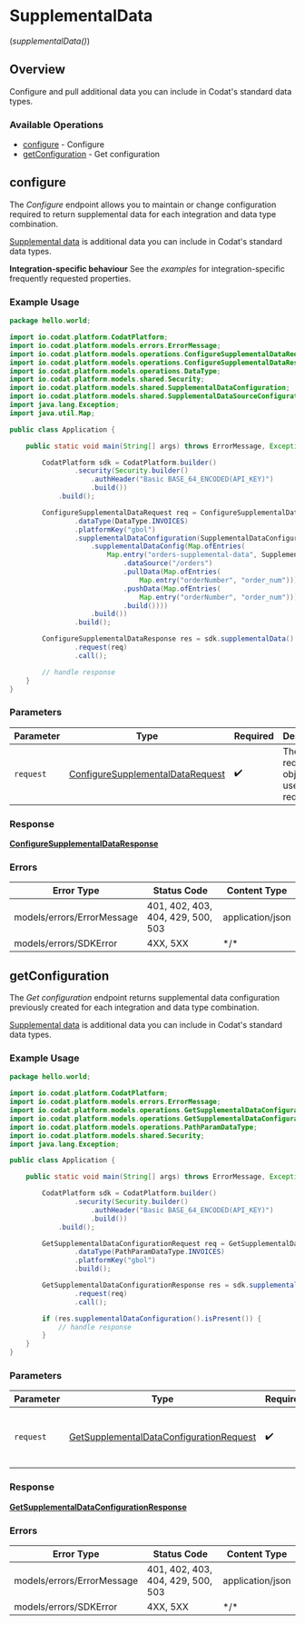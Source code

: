 # SupplementalData
(*supplementalData()*)

## Overview

Configure and pull additional data you can include in Codat's standard data types.

### Available Operations

* [configure](#configure) - Configure
* [getConfiguration](#getconfiguration) - Get configuration

## configure

The *Configure* endpoint allows you to maintain or change configuration required to return supplemental data for each integration and data type combination.

[Supplemental data](https://docs.codat.io/using-the-api/supplemental-data/overview) is additional data you can include in Codat's standard data types.

**Integration-specific behaviour**
See the *examples* for integration-specific frequently requested properties.

### Example Usage

```java
package hello.world;

import io.codat.platform.CodatPlatform;
import io.codat.platform.models.errors.ErrorMessage;
import io.codat.platform.models.operations.ConfigureSupplementalDataRequest;
import io.codat.platform.models.operations.ConfigureSupplementalDataResponse;
import io.codat.platform.models.operations.DataType;
import io.codat.platform.models.shared.Security;
import io.codat.platform.models.shared.SupplementalDataConfiguration;
import io.codat.platform.models.shared.SupplementalDataSourceConfiguration;
import java.lang.Exception;
import java.util.Map;

public class Application {

    public static void main(String[] args) throws ErrorMessage, Exception {

        CodatPlatform sdk = CodatPlatform.builder()
                .security(Security.builder()
                    .authHeader("Basic BASE_64_ENCODED(API_KEY)")
                    .build())
            .build();

        ConfigureSupplementalDataRequest req = ConfigureSupplementalDataRequest.builder()
                .dataType(DataType.INVOICES)
                .platformKey("gbol")
                .supplementalDataConfiguration(SupplementalDataConfiguration.builder()
                    .supplementalDataConfig(Map.ofEntries(
                        Map.entry("orders-supplemental-data", SupplementalDataSourceConfiguration.builder()
                            .dataSource("/orders")
                            .pullData(Map.ofEntries(
                                Map.entry("orderNumber", "order_num")))
                            .pushData(Map.ofEntries(
                                Map.entry("orderNumber", "order_num")))
                            .build())))
                    .build())
                .build();

        ConfigureSupplementalDataResponse res = sdk.supplementalData().configure()
                .request(req)
                .call();

        // handle response
    }
}
```

### Parameters

| Parameter                                                                                       | Type                                                                                            | Required                                                                                        | Description                                                                                     |
| ----------------------------------------------------------------------------------------------- | ----------------------------------------------------------------------------------------------- | ----------------------------------------------------------------------------------------------- | ----------------------------------------------------------------------------------------------- |
| `request`                                                                                       | [ConfigureSupplementalDataRequest](../../models/operations/ConfigureSupplementalDataRequest.md) | :heavy_check_mark:                                                                              | The request object to use for the request.                                                      |

### Response

**[ConfigureSupplementalDataResponse](../../models/operations/ConfigureSupplementalDataResponse.md)**

### Errors

| Error Type                        | Status Code                       | Content Type                      |
| --------------------------------- | --------------------------------- | --------------------------------- |
| models/errors/ErrorMessage        | 401, 402, 403, 404, 429, 500, 503 | application/json                  |
| models/errors/SDKError            | 4XX, 5XX                          | \*/\*                             |

## getConfiguration

The *Get configuration* endpoint returns supplemental data configuration previously created for each integration and data type combination.

[Supplemental data](https://docs.codat.io/using-the-api/supplemental-data/overview) is additional data you can include in Codat's standard data types.

### Example Usage

```java
package hello.world;

import io.codat.platform.CodatPlatform;
import io.codat.platform.models.errors.ErrorMessage;
import io.codat.platform.models.operations.GetSupplementalDataConfigurationRequest;
import io.codat.platform.models.operations.GetSupplementalDataConfigurationResponse;
import io.codat.platform.models.operations.PathParamDataType;
import io.codat.platform.models.shared.Security;
import java.lang.Exception;

public class Application {

    public static void main(String[] args) throws ErrorMessage, Exception {

        CodatPlatform sdk = CodatPlatform.builder()
                .security(Security.builder()
                    .authHeader("Basic BASE_64_ENCODED(API_KEY)")
                    .build())
            .build();

        GetSupplementalDataConfigurationRequest req = GetSupplementalDataConfigurationRequest.builder()
                .dataType(PathParamDataType.INVOICES)
                .platformKey("gbol")
                .build();

        GetSupplementalDataConfigurationResponse res = sdk.supplementalData().getConfiguration()
                .request(req)
                .call();

        if (res.supplementalDataConfiguration().isPresent()) {
            // handle response
        }
    }
}
```

### Parameters

| Parameter                                                                                                     | Type                                                                                                          | Required                                                                                                      | Description                                                                                                   |
| ------------------------------------------------------------------------------------------------------------- | ------------------------------------------------------------------------------------------------------------- | ------------------------------------------------------------------------------------------------------------- | ------------------------------------------------------------------------------------------------------------- |
| `request`                                                                                                     | [GetSupplementalDataConfigurationRequest](../../models/operations/GetSupplementalDataConfigurationRequest.md) | :heavy_check_mark:                                                                                            | The request object to use for the request.                                                                    |

### Response

**[GetSupplementalDataConfigurationResponse](../../models/operations/GetSupplementalDataConfigurationResponse.md)**

### Errors

| Error Type                        | Status Code                       | Content Type                      |
| --------------------------------- | --------------------------------- | --------------------------------- |
| models/errors/ErrorMessage        | 401, 402, 403, 404, 429, 500, 503 | application/json                  |
| models/errors/SDKError            | 4XX, 5XX                          | \*/\*                             |